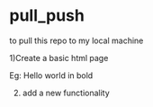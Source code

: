 # pull_push

to pull this repo to my local machine

1)Create a basic html page

Eg: Hello world in bold

2) add a new functionality